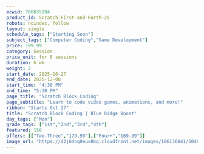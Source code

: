 ```yaml
---
ecwid: 766835284
product_id: Scratch-First-and-Forth-25
robots: noindex, follow
layout: single
schedule_tags: ["Starting Soon"]
subject_tags: ["Computer Coding","Game Development"]
price: 199.99
category: Session
price_unit: for 6 sessions
duration: 6 wk
weight: 2
start_date: 2025-10-27
end_date: 2025-12-08
start_time: "4:30 PM"
end_time: "5:30 PM"
page_title: "Scratch Block Coding"
page_subtitle: "Learn to code video games, animations, and more!"
ribbon: "Starts Oct 27"
title: "Scratch Block Coding | Blue Ridge Boost"
day_tags: ["Mon"]
grade_tags: ["1st","2nd","3rd","4th"]
featured: 150
offers: [["Two-Three","179.99"],["Four+","169.99"]]
image_url: "https://d2j6dbq0eux0bg.cloudfront.net/images/106136041/5046929631.png"
---
```

